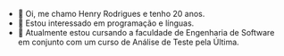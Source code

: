 - 👋 Oi, me chamo Henry Rodrigues e tenho 20 anos.
- 👀 Estou interessado em programação e línguas.
- 🌱 Atualmente estou cursando a faculdade de Engenharia de Software em conjunto com um curso de Análise de Teste pela Última.
